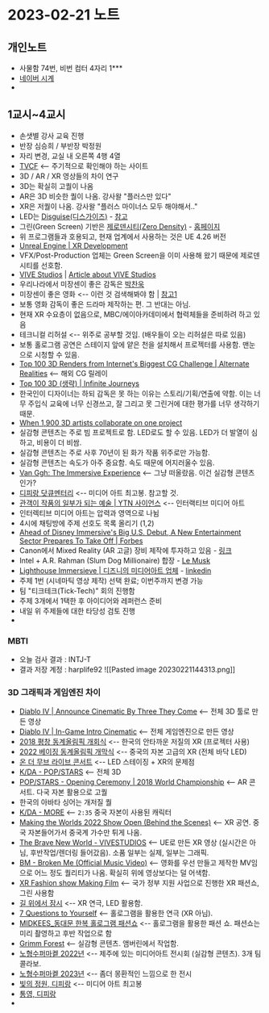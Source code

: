 # 2023-02-21 노트

## 개인노트
- 사물함 74번, 비번 컴터 4자리 1***
- [네이버 시계](https://search.naver.com/search.naver?sm=tab_hty.top&where=nexearch&query=%EC%8B%9C%EA%B0%84+%EC%B4%88%EB%8B%A8%EC%9C%84)
- 

## 1교시~4교시
- 손샛별 강사 교육 진행
- 반장 심승희 / 부반장 박정원
- 자리 변경, 교실 내 오른쪽 4행 4열
- [TVCF](https://www.tvcf.co.kr/) <-- 주기적으로 확인해야 하는 사이트
- 3D / AR / XR 영상들의 차이 연구
- 3D는 확실히 고퀄이 나옴
- AR은 3D 비슷한 퀄이 나옴. 강사왈 "플러스만 있다"
- XR은 저퀄이 나옴. 강사왈 "플러스 마이너스 모두 해야해서.."
- LED는 [Disguise(디스가이즈)](https://www.disguise.one/en/products/rx-range/rx/) - [참고](https://www.unrealengine.com/en-US/spotlights/virtual-production-expands-what-s-possible-for-tv-commercials)
- 그린(Green Screen) 기반은 [제로덴시티(Zero Density)](https://www.unrealengine.com/en-US/spotlights/zero-density-delivers-live-broadcast-virtual-production-solutions) - [홈페이지](https://www.zerodensity.tv/)
- 위 프로그램들과 호용되고, 현재 업계에서 사용하는 것은 UE 4.26 버전
- [Unreal Engine | XR Development](https://docs.unrealengine.com/4.26/en-US/SharingAndReleasing/XRDevelopment/)
- VFX/Post-Production 업체는 Green Screen을 이미 사용해 왔기 때문에 제로덴시티를 선호함.
- [VIVE Studios](https://developer.vive.com/eu/vive-studios/) | [Article about VIVE Studios](https://www.koreatimes.co.kr/www/culture/2023/02/135_342074.html)
- 우리나라에서 미장센이 좋은 감독은 [박찬욱](https://www.imdb.com/name/nm0661791/)
- 미장센이 좋은 영화 <-- 이런 것 검색해봐야 함 | [참고1](https://ppss.kr/archives/23730)
- 보통 영화 감독이 좋은 드라마 제작하는 편. 그 반대는 아님.
- 현재 XR 수요층이 없음으로, MBC/에이아카데미에서 협력체들을 준비하려 하고 있음
- 테크니컬 리허설 <-- 위주로 공부할 것임. (배우들이 오는 리허설은 따로 있음)
- 보통 홀로그램 공연은 스테이지 앞에 얕은 천을 설치해서 프로젝터를 사용함. 맨눈으로 시청할 수 있음.
- [Top 100 3D Renders from Internet's Biggest CG Challenge | Alternate Realities](https://youtu.be/JXrWPLNp9tw) <-- 해외 CG 릴레이
- [Top 100 3D (생략) | Infinite Journeys](https://youtu.be/JXrWPLNp9tw)
- 한국인이 디자이너는 하되 감독은 못 하는 이유는 스토리/기획/연출에 약함. 이는 너무 주입식 교육에 너무 신경쓰고, 잘 그리고 못 그린거에 대한 평가를 너무 생각하기 때문.
- [When 1,900 3D artists collaborate on one project](https://youtu.be/b0-IkxXyhmY)
- 실감형 콘텐츠는 주로 빔 프로젝트로 함. LED로도 할 수 있음. LED가 더 발열이 심하고, 비용이 더 비쌈.
- 실감형 콘텐츠는 주로 사후 70년이 된 화가 작품 위주로만 가능함.
- 실감형 콘텐츠는 속도가 아주 중요함. 속도 때문에 어지러울수 있음.
- [Van Ggh: The Immersive Experience](https://youtu.be/dZkQSjZYsgc) <-- 그냥 떠올랐음. 이건 실감형 콘텐츠 인가?
- [디피랑 닷큐멘터리](https://youtu.be/o5x3si-IaE8) <-- 미디어 아트 최고봉. 참고할 것.
- [관객이 작품의 일부가 되는 예술 | YTN 사이언스](https://youtu.be/lE-59dhimag) <-- 인터랙티브 미디어 아트
- 인터렉티브 미디어 아트는 압력과 영역으로 나뉨
- 4시에 채팅방에 주제 선호도 목록 올리기 (1,2)
- [Ahead of Disney Immersive's Big U.S. Debut, A New Entertainment Sector Prepares To Take Off | Forbes](https://www.forbes.com/sites/dbloom/2023/01/19/ahead-of-disney-immersives-big-us-debut-a-new-entertainment-sector-prepares-to-take-off/?sh=32e70f425672)
- Canon에서 Mixed Reality (AR 고글) 장비 제작에 투자하고 있음 - [링크](https://global.canon/en/technology/mr2019.html)
- Intel + A.R. Rahman (Slum Dog Millionaire) 합장 - [Le Musk](https://lemusk.com/)
- [Lighthouse Immersieve | 디즈니의 미디어아트 업체](https://lighthouseimmersive.com/) - [linkedin](https://www.linkedin.com/company/lighthouse-immersive)
- 주제 1번 (시네마틱 영상 제작) 선택 완료; 이번주까지 변경 가능
- 팀 "티크테크(Tick-Tech)" 회의 진행함
- 주제 3개에서 1택한 후 아이디어와 레퍼런스 준비
- 내일 위 주제들에 대한 타당성 검토 진행
- 

### MBTI
- 오늘 검사 결과 : INTJ-T
- 결과 저장 계정 : harplife92
![[Pasted image 20230221144313.png]]

### 3D 그래픽과 게임엔진 차이
- [Diablo IV | Announce Cinematic By Three They Come](https://youtu.be/9bRWIdOMfro) <-- 전체 3D 툴로 만든 영상
- [Diablo IV | In-Game Intro Cinematic](https://youtu.be/Nhu26227MD4) <-- 전체 게임엔진으로 만든 영상
- [2018 평창 동계올림픽 개회식](https://youtu.be/SIy7odd4BvM) <-- 한국의 안타까운 저질의 XR (프로젝터 사용)
- [2022 베이징 동계올림픽 개막식](https://youtu.be/nbL-mSW4aCI) <-- 중국의 자본 고급의 XR (전체 바닥 LED)
- [온 더 무브 라이브 콘서트](https://youtu.be/rmQr6LuTPig) <-- LED 스테이징 + XR의 문제점
- [K/DA - POP/STARS](https://youtu.be/UOxkGD8qRB4) <-- 전체 3D
- [POP/STARS - Opening Ceremony | 2018 World Championship](https://youtu.be/p9oDlvOV3qs) <-- AR 콘서트. 다국 자본 활용으로 고퀄
- 한국의 아바타 싱어는 개저질 퀄
- [K/DA - MORE](https://youtu.be/3VTkBuxU4yk) <-- `2:35` 중국 자본이 사용된 캐릭터
- [Making the Worlds 2022 Show Open (Behind the Scenes)](https://youtu.be/bmeb2RC_2Do) <-- XR 공연. 중국 자본들어가서 중국계 가수만 튀게 나옴.
- [The Brave New World - VIVESTUDIOS](https://youtu.be/FPw3_shNrdY) <-- UE로 만든 XR 영상 (실시간은 아님, 후반작업/렌더링 들어갔음). 소품 일부는 실제, 일부는 그래픽.
- [BM - Broken Me (Official Music Video)](https://youtu.be/Ddj98l5XkFI) <-- 영화를 우선 만들고 제작한 MV임으로 어느 정도 퀄리티가 나옴. 확실히 위에 영상보다는 덜 어색함.
- [XR Fashion show Making Film](https://youtu.be/RZdzBpl4nAw) <-- 국가 정부 지원 사업으로 진행한 XR 패션쇼, 그린 사용함
- [길 위에서 잠시](https://youtu.be/zVTlj1hdZJY) <-- XR 연극, LED 활용함.
- [7 Questions to Yourself](https://youtu.be/jIXp-DnWmMY) <-- 홀로그램을 활용한 연극 (XR 아님).
- [MIDKEES_동대문 한복 홀로그램 패션쇼](https://youtu.be/6146eUe_45k) <-- 홀로그램을 활용한 패션 쇼. 패션쇼는 미리 촬영하고 후반 작업으로 함
- [Grimm Forest](https://youtu.be/erNZ92vs1uM) <-- 실감형 콘텐츠. 앰버린에서 작업함.
- [노형수퍼마켙 2022년](https://youtu.be/bC7EqEJaaTQ) <-- 제주에 있는 미디어아트 전시회 (실감형 콘텐츠). 3개 팀 콜라보.
- [노형수퍼마켙 2023년](https://youtu.be/gdPFQzRTa_o) <-- 좀더 몽환적인 느낌으로 한 전시
- [빛의 정원, 디피랑](https://youtu.be/FwfNEN-xnJE) <-- 미디어 아트 최고봉
- [통영, 디피랑](https://youtu.be/K0FUQEH-jNg)
- 